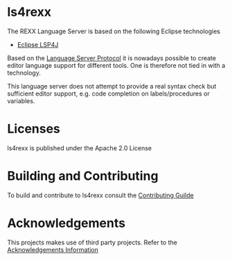# ls4rexx

The REXX Language Server is based on the following Eclipse technologies

* [Eclipse LSP4J](https://projects.eclipse.org/projects/technology.lsp4j) 

Based on the [Language Server Protocol](https://microsoft.github.io/language-server-protocol/) it is nowadays possible to create editor language support for different tools. One is therefore not tied in with a technology.

This language server does not attempt to provide a real syntax check but sufficient editor support, e.g. code completion on labels/procedures or variables.  

# Licenses

ls4rexx is published under the Apache 2.0 License

# Building and Contributing

To build and contribute to ls4rexx consult the [Contributing Guilde](https://github.com/holzem/ls4rexx/blob/master/CONTRIBUTING.md)

# Acknowledgements

This projects makes use of third party projects. Refer to the [Acknowledgements Information](https://github.com/holzem/ls4rexx/blob/master/ACKNOWLEDGEMENT.md)   
